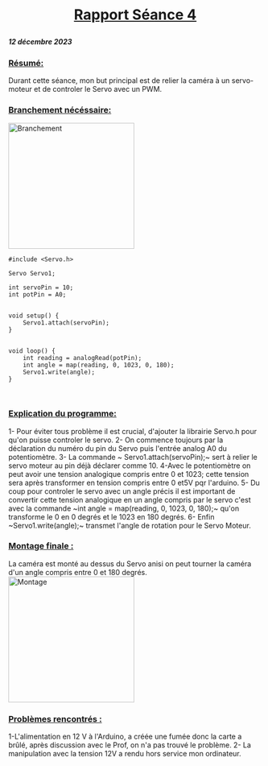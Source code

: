 # <p align="center"><ins> Rapport Séance 4
##### 12 décembre 2023
### <ins>Résumé:
Durant cette séance, mon but principal est de relier la caméra à un servo-moteur et de controler le Servo avec  un PWM.


### <ins>Branchement nécéssaire:

<img src="https://github.com/YoussefMiriXX/Militech-Project/blob/d6148e4d0149983cd2cce7f39dd90c2842860e57/Youssef%20Miri/Images/servo-potenc.jpg" width="250" alt="Branchement">






~~~
#include <Servo.h>

Servo Servo1;

int servoPin = 10;
int potPin = A0;


void setup() {
    Servo1.attach(servoPin);
}


void loop() {
    int reading = analogRead(potPin);
    int angle = map(reading, 0, 1023, 0, 180);
    Servo1.write(angle);
}



~~~

### <ins>Explication du programme:

1- Pour éviter tous problème il est crucial, d'ajouter la librairie Servo.h pour qu'on puisse controler le servo.
2- On commence toujours par la déclaration du numéro du pin du Servo puis  l'entrée analog A0 du potentiomètre.
3- La commande ~     Servo1.attach(servoPin);~ sert à relier le servo moteur au pin déjà déclarer comme 10.
4-Avec le potentiomètre on peut avoir une tension analogique compris entre 0 et 1023; cette tension sera après transformer en tension compris entre 0 et5V pqr l'arduino.
5- Du coup pour controler le servo avec un angle précis il est important de convertir cette tension analogique en un angle compris par le servo c'est avec la commande ~int angle = map(reading, 0, 1023, 0, 180);~ qu'on transforme le 0 en 0 degrés et le 1023 en 180 degrés.
6- Enfin ~Servo1.write(angle);~ transmet l'angle de rotation pour le Servo Moteur.


### <ins>Montage finale :
La caméra est monté au dessus du Servo anisi on peut tourner la caméra d'un angle compris entre 0 et 180 degrés.
<img src="https://github.com/YoussefMiriXX/Militech-Project/blob/70a8a529522d50621e297062ebb881b77164e0b0/Youssef%20Miri/Images/Montage.jpg" width="250" alt="Montage">


### <ins>Problèmes rencontrés :
1-L'alimentation en 12 V à l'Arduino, a créée une fumée donc la carte a brûlé, après discussion avec le Prof, on n'a pas trouvé le problème.
2- La manipulation avec la tension 12V  a rendu hors service mon ordinateur.
















